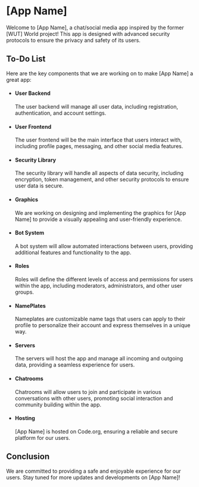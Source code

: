 # [App Name]
Welcome to [App Name], a chat/social media app inspired by the former [WUT] World project! This app is designed with advanced security protocols to ensure the privacy and safety of its users.

## To-Do List
Here are the key components that we are working on to make [App Name] a great app:

- #### User Backend
  The user backend will manage all user data, including registration, authentication, and account settings.
- #### User Frontend
  The user frontend will be the main interface that users interact with, including profile pages, messaging, and other social media features.
- #### Security Library
  The security library will handle all aspects of data security, including encryption, token management, and other security protocols to ensure user data is secure.
- #### Graphics
  We are working on designing and implementing the graphics for [App Name] to provide a visually appealing and user-friendly experience.
- #### Bot System
  A bot system will allow automated interactions between users, providing additional features and functionality to the app.
- #### Roles
  Roles will define the different levels of access and permissions for users within the app, including moderators, administrators, and other user groups.
- #### NamePlates
  Nameplates are customizable name tags that users can apply to their profile to personalize their account and express themselves in a unique way.
- #### Servers
  The servers will host the app and manage all incoming and outgoing data, providing a seamless experience for users.
- #### Chatrooms
  Chatrooms will allow users to join and participate in various conversations with other users, promoting social interaction and community building within the app.
- #### Hosting
  [App Name] is hosted on Code.org, ensuring a reliable and secure platform for our users.
  
## Conclusion
We are committed to providing a safe and enjoyable experience for our users. Stay tuned for more updates and developments on [App Name]!
